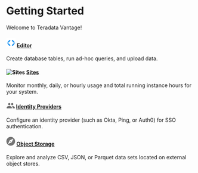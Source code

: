 # Getting Started

Welcome to Teradata Vantage!

#### ![Editor](Images/editor-icn-overview.png) [Editor](./Editor/Editor-Overview-GS.md)

Create database tables, run ad-hoc queries, and upload data.
    
#### ![Sites](Images/cov-icon-sitesw.png) [Sites](./Sites/Sites-Overview-GS.md)

Monitor monthly, daily, or hourly usage and total running instance hours for your system.
  
#### ![Identity Providers](Images/cov-icon-identity.png) [Identity Providers](./IdentityProviders/Identity-Provider-Configure-GS.md)

Configure an identity provider (such as Okta, Ping, or Auth0) for SSO authentication.

#### ![Object Storage](Images/object-icn-storage.png) [Object Storage](./ObjectStorage/Object-Storage-Overview-GS.md)

Explore and analyze CSV, JSON, or Parquet data sets located on external object stores. 


